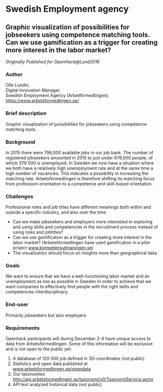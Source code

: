 # Swedish Employment agency

## Graphic visualization of possibilities for jobseekers using competence matching tools. Can we use gamification as a trigger for creating more interest in the labor market?

*Originally Published for OpenHack@Lund2016*

### Author
Olle Lundin, <br>
Digital Innovation Manager,<br>
Swedish Employment Agency (Arbetförmedlingen),<br>
https://www.arbetsformedlingen.se/

### Brief description
Graphic visualization of possibilities for jobseekers using competence matching tools.

### Background
In 2015 there were 796,000 available jobs in our job bank. The number of registered jobseekers amounted in 2015 to just under 676,000 people, of which 379 000 is unemployed. In Sweden we now have a situation where we both have a relatively high unemployment rate and at the same time a high number of vacancies. This indicates a possibility in increasing the matching rate. Arbetsförmedlingen is therefore shifting its matching focus from profession-orientation to a competence and skill-based orientation.

### Challenges
Professional roles and job titles have different meanings both within and outside a specific industry, and also over the time.

* Can we make jobseekers and employers more interested in exploring and using skills and competencies in the recruitment process instead of using roles and jobtitles?
* Can we use gamification as a trigger for creating more interest in the labor market? (Arbetsförmedlingen have used gamification in a pilot project www.kompetensutmaningen.se)
* The visualization should focus on insights more than geographical data.

### Goals
We want to ensure that we have a well-functioning labor market and an unemployment as low as possible in Sweden In order to achieve that we want companies to effectively find people with the right skills and competencies interdisciplinary.

### End-user
Primarily jobseekers but also employers

### Requirements
Openhack participants will during December 2-4 have unique access to data from Arbetsförmedlingen. Some of this information will be exclusive and is not open to the public yet:
1. A database of 120 000 job defined in 3D-coordinates (not public)
2. Statistics and open data published at www.arbetsformedlingen.se/opendata
3. Our taxonomies http://api.arbetsformedlingen.se/taxonomi/v0/TaxonomiService.asmx
4. API text analyzed historical data (not public)
